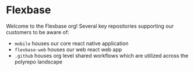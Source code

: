 # Flexbase

Welcome to the Flexbase org!  Several key repositories supporting our customers to be aware of:

- `mobile` houses our core react native application
- `flexbase-web` houses our web react web app
- `.github` houses org level shared workflows which are utilized across the polyrepo landscape
